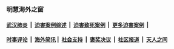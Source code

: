 
### 明慧海外之窗

####  [武汉肺炎](indexes/365.md?t=04100901) &nbsp;|&nbsp;  [迫害案例综述](indexes/328.md?t=04100901) &nbsp;|&nbsp; [迫害致死案例](indexes/277.md?t=04100901)  &nbsp;|&nbsp; [更多迫害案例](indexes/81.md?t=04100901)  &nbsp;|&nbsp; 
####  [时事评论](indexes/19.md?t=04100901) &nbsp;|&nbsp; [海外简讯](indexes/245.md?t=04100901)&nbsp;|&nbsp;  [社会支持](indexes/140.md?t=04100901) &nbsp;|&nbsp; [褒奖决议](indexes/282.md?t=04100901) &nbsp;|&nbsp; [社区报道](indexes/91.md?t=04100901)  &nbsp;|&nbsp; [天人之间](indexes/78.md?t=04100901) 

